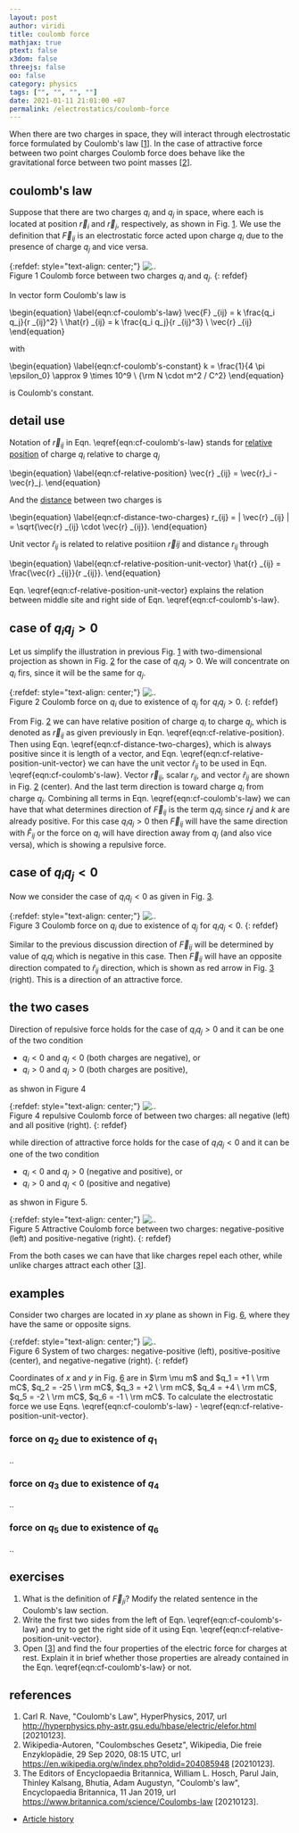 ```yaml
---
layout: post
author: viridi
title: coulomb force
mathjax: true
ptext: false
x3dom: false
threejs: false
oo: false
category: physics
tags: ["", "", "", ""]
date: 2021-01-11 21:01:00 +07
permalink: /electrostatics/coulomb-force
---
```

When there are two charges in space, they will interact through electrostatic force formulated by Coulomb's law [[1](#ref1)]. In the case of attractive force between two point charges Coulomb force does behave like the gravitational force between two point masses [[2](#ref2)].


## coulomb's law
Suppose that there are two charges $q_i$ and $q_j$ in space, where each is located at position $\vec{r}_i$ and $\vec{r}_j$, respectively, as shown in Fig. <a href="#fig:cf-coulomb-force">1</a>. We use the definition that $\vec{F} _{ij}$ is an electrostatic force acted upon charge $q_i$ due to the presence of charge $q_j$ and vice versa.

{:refdef: style="text-align: center;"}
![..](/assets/img/phys/electrostatics/coulomb-force.png)
<br />
Figure <a name="fig:cf-coulomb-force">1</a> Coulomb force between two charges $q_i$ and $q_j$.
{: refdef}

In vector form Coulomb's law is

\begin{equation}
\label{eqn:cf-coulomb's-law}
\vec{F} _{ij} = k \frac{q_i q_j}{r _{ij}^2} \ \hat{r} _{ij} = k \frac{q_i q_j}{r _{ij}^3} \ \vec{r} _{ij}
\end{equation}

with

\begin{equation}
\label{eqn:cf-coulomb's-constant}
k = \frac{1}{4 \pi \epsilon_0} \approx 9 \times 10^9 \ {\rm N \cdot m^2 / C^2}
\end{equation}

is Coulomb's constant.


## detail use
Notation of $\vec{r} _{ij}$ in Eqn. \eqref{eqn:cf-coulomb's-law} stands for [relative position](/physics/position#relative-position) of charge $q_i$ relative to charge $q_j$

\begin{equation}
\label{eqn:cf-relative-position}
\vec{r} _{ij} = \vec{r}_i - \vec{r}_j.
\end{equation}

And the [distance](/physics/position#distance) between two charges is

\begin{equation}
\label{eqn:cf-distance-two-charges}
r_{ij} = \| \vec{r} _{ij} \| =  \sqrt{\vec{r} _{ij} \cdot \vec{r} _{ij}}.
\end{equation}

Unit vector $\hat{r} _{ij}$ is related to relative positiion $\vec{r} {ij}$ and distance $r _{ij}$ through

\begin{equation}
\label{eqn:cf-relative-position-unit-vector}
\hat{r} _{ij} = \frac{\vec{r} _{ij}}{r _{ij}}.
\end{equation}

Eqn. \eqref{eqn:cf-relative-position-unit-vector} explains the relation between middle site and right side of Eqn. \eqref{eqn:cf-coulomb's-law}.


## case of $q_i q_j > 0$
Let us simplify the illustration in previous Fig. <a href="#fig:cf-coulomb-force">1</a> with two-dimensional projection as shown in Fig. <a href="#fig:cf-coulomb-force-1">2</a> for the case of $q_i q_j > 0$. We will concentrate on $q_i$ firs, since it will be the same for $q_j$.

{:refdef: style="text-align: center;"}
![..](/assets/img/phys/electrostatics/coulomb-force-qiqj-gt0.png)
<br />
Figure <a name="fig:cf-coulomb-force-1">2</a> Coulomb force on $q_i$ due to existence of $q_j$ for $q_i q_j > 0$.
{: refdef}

From Fig. <a href="#fig:cf-coulomb-force-1">2</a> we can have relative position of charge $q_i$ to charge $q_j$, which is denoted as $\vec{r} _{ij}$ as given previously in Eqn. \eqref{eqn:cf-relative-position}. Then using Eqn. \eqref{eqn:cf-distance-two-charges}, which is always positive since it is length of a vector, and Eqn. \eqref{eqn:cf-relative-position-unit-vector} we can have the unit vector $\hat{r} _{ij}$ to be used in Eqn. \eqref{eqn:cf-coulomb's-law}. Vector $\vec{r} _{ij}$, scalar $r _{ij}$, and vector $\hat{r} _{ij}$ are shown in Fig. <a href="#fig:cf-coulomb-force-1">2</a> (center). And the last term direction is toward charge $q_i$ from charge $q_j$. Combining all terms in Eqn. \eqref{eqn:cf-coulomb's-law} we can have that what determines direction of $\vec{F} _{ij}$ is the term $q_i q_j$ since $r _ij$ and $k$ are already positive. For this case $q_i q_j > 0$ then $\vec{F} _{ij}$ will have the same direction with $\hat{F} _{ij}$ or the force on $q_i$ will have direction away from $q_j$ (and also vice versa), which is showing a repulsive force.


## case of $q_i q_j < 0$
Now we consider the case of $q_i q_j < 0$ as given in Fig. <a href="#fig:cf-coulomb-force-2">3</a>.

{:refdef: style="text-align: center;"}
![..](/assets/img/phys/electrostatics/coulomb-force-qiqj-lt0.png)
<br />
Figure <a name="fig:cf-coulomb-force-2">3</a> Coulomb force on $q_i$ due to existence of $q_j$ for $q_i q_j < 0$.
{: refdef}

Similar to the previous discussion direction of $\vec{F} _{ij}$ will be determined by value of $q_i q_j$ which is negative in this case. Then $\vec{F} _{ij}$ will have an opposite direction compated to $\hat{r} _{ij}$ direction, which is shown as red arrow in Fig. <a href="#fig:cf-coulomb-force-2">3</a> (right). This is a direction of an attractive force.


## the two cases
Direction of repulsive force holds for the case of $q_i q_j > 0$ and it can be one of the two condition
+ $q_i < 0$ and $q_j < 0$ (both charges are negative), or
+ $q_i > 0$ and $q_j > 0$ (both charges are positive),

as shwon in Figure <a name="fig:cf-coulomb-force-repulsive">4</a>

{:refdef: style="text-align: center;"}
![..](/assets/img/phys/electrostatics/coulomb-force-repulsive.png)
<br />
Figure <a name="fig:cf-coulomb-force-repulsive">4</a> repulsive Coulomb force of between two charges: all negative (left) and all positive (right).
{: refdef}

while direction of attractive force holds for the case of $q_i q_j < 0$ and it can be one of the two condition
+ $q_i < 0$ and $q_j > 0$ (negative and positive), or
+ $q_i > 0$ and $q_j < 0$ (positive and negative)

as shwon in Figure <a name="fig:cf-coulomb-force-attractive">5</a>.

{:refdef: style="text-align: center;"}
![..](/assets/img/phys/electrostatics/coulomb-force-attractive.png)
<br />
Figure <a name="fig:cf-coulomb-force-attractive">5</a> Attractive Coulomb force between two charges: negative-positive (left) and positive-negative (right).
{: refdef}

From the both cases we can have that like charges repel each other, while unlike charges attract each other  [[3](#ref3)].


## examples
Consider two charges are located in $xy$ plane as shown in Fig. <a href="#fig:cf-coulomb-force-1nd-d">6</a>, where they have the same or opposite signs.

{:refdef: style="text-align: center;"}
![..](/assets/img/phys/electrostatics/coulomb-force-1n2-d.png)
<br />
Figure <a name="fig:cf-coulomb-force-1nd-d">6</a> System of two charges: negative-positive (left), positive-positive (center), and negative-negative (right). 
{: refdef}

Coordinates of $x$ and $y$ in Fig. <a href="#fig:cf-coulomb-force-1nd-d">6</a> are in $\rm \mu m$ and $q_1 = +1 \ \rm mC$, $q_2 = -25 \ \rm mC$, $q_3 = +2 \ \rm mC$, $q_4 = +4 \ \rm mC$, $q_5 = -2 \ \rm mC$, $q_6 = -1 \ \rm mC$. To calculate the electrostatic force we use Eqns. \eqref{eqn:cf-coulomb's-law} - \eqref{eqn:cf-relative-position-unit-vector}.

### force on $q_2$ due to existence of $q_1$
..

### force on $q_3$ due to existence of $q_4$
..

### force on $q_5$ due to existence of $q_6$
..


## exercises
1. What is the definition of $\vec{F} _{ji}$? Modify the related sentence in the Coulomb's law section.
2. Write the first two sides from the left of Eqn. \eqref{eqn:cf-coulomb's-law} and try to get the right side of it using Eqn. \eqref{eqn:cf-relative-position-unit-vector}.
3. Open [[3](#ref3)] and find the four properties of the electric force for charges at rest. Explain it in brief whether those properties are already contained in the Eqn. \eqref{eqn:cf-coulomb's-law} or not.


## references
1. <a name="ref1"></a>Carl R. Nave, "Coulomb's Law", HyperPhysics, 2017, url <http://hyperphysics.phy-astr.gsu.edu/hbase/electric/elefor.html> [20210123].
2. <a name="ref2"></a>Wikipedia-Autoren, "Coulombsches Gesetz", Wikipedia, Die freie Enzyklopädie, 29 Sep 2020, 08:15 UTC, url <https://en.wikipedia.org/w/index.php?oldid=204085948> [20210123].
3. <a name="ref3"></a>The Editors of Encyclopaedia Britannica, William L. Hosch, Parul Jain, Thinley Kalsang, Bhutia, Adam Augustyn, "Coulomb's law", Encyclopaedia Britannica, 11 Jan 2019, url <https://www.britannica.com/science/Coulombs-law> [20210123].

+ [Article history](https://github.com/butiran/butiran.github.io/commits/master/_posts/phys/electrostatics/2021-01-11-coulomb-force.md)

